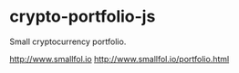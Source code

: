 # crypto-portfolio-js
Small cryptocurrency portfolio.

http://www.smallfol.io
http://www.smallfol.io/portfolio.html
